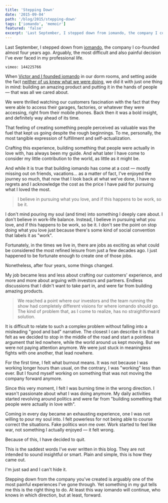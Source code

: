 ```yaml
---
title: 'Stepping Down'
date: '2015-09-04'
path: '/blog/2015/stepping-down'
tags: ['iomando', 'memoir']
featured: 'false'
excerpt: 'Last September, I stepped down from iomando, the company I co-founded almost four years ago. Arguably, the most difficult and also painful decision I have ever faced in my professional life.'
---
```


Last September, I stepped down from [iomando](/work/iomando/), the company I co-founded almost four years ago. Arguably, the most difficult and also painful decision I've ever faced in my professional life.

`vimeo: 144225766`

When [Victor and I founded iomando](/blog/2013/iomando-prologue) in our dorm rooms, and setting aside the fact [neither of us knew what we were doing](/blog/2014/discovering-as-you-go), we did it with just one thing in mind: building an amazing product and putting it in the hands of people — that was all we cared about.

We were thrilled watching our customers fascination with the fact that they were able to access their garages, factories, or whatever they were accessing, right from their mobile phones. Back then it was a bold insight, and definitely way ahead of its time.

That feeling of creating something people perceived as valuable was the fuel that kept us going despite the rough beginnings. To me, personally, the most tangible expression of fulfillment and self-actualization.

Crafting this experience, building something that people were actually in love with, has always been my guide. And what later I have come to consider my little contribution to the world, as little as it might be.

And while it is true that building iomando has come at a cost — mostly missing out on friends, vacations... as a matter of fact, I've enjoyed the journey so much, that now that I look back at what we've done, I have no regrets and I acknowledge the cost as the price I have paid for pursuing what I loved the most.

> I believe in pursuing what you love, and if this happens to be work, so be it.

I don't mind pouring my soul (and time) into something I deeply care about. I don't believe in work-life balance. Instead, I believe in pursuing what you love, and if this happens to be work, so be it. I don't see the point on stop doing what you love just because there's some kind of social convention that labels it as "work".

Fortunately, in the times we live in, there are jobs as exciting as what could be considered the most refined leisure from just a few decades ago. I just happened to be fortunate enough to create one of those jobs.

Nonetheless, after four years, some things changed.

My job became less and less about crafting our customers' experience, and more and more about arguing with investors and partners. Endless discussions that I didn't want to take part in, and were far from building amazing products.

> We reached a point where our investors and the team running the show had completely different visions for where iomando should go. The kind of problem that, as I come to realize, has no straightforward solution.

It is difficult to relate to such a complex problem without falling into a misleading "good and bad" narrative. The closest I can describe it is that it felt as we decided to stop in the middle of the road and start a pointless argument that led nowhere, while the world around us kept moving. But we were not paying attention anymore. We were just stuck in meaningless fights with one another, that lead nowhere.

For the first time, I felt what burnout means. It was not because I was working longer hours than usual, on the contrary, I was "working" less than ever. But I found myself working on something that was not moving the company forward anymore.

Since this very moment, I felt I was burning time in the wrong direction. I wasn't passionate about what I was doing anymore. My daily activities started revolving around politics and were far from "building something that people were actually in love with".

Coming in every day became an exhausting experience, one I was not willing to pour my soul into. I felt powerless for not being able to course correct the situations. Fake politics won me over. Work started to feel like war, not something I actually enjoyed — it felt wrong.

Because of this, I have decided to quit.

This is the saddest words I've ever written in this blog. They are not intended to sound insightful or smart. Plain and simple, this is how they came out.

I'm just sad and I can't hide it.

Stepping down from the company you've created is arguably one of the most painful experiences I've gone through. Yet something in my gut tells me this is the right thing to do. At least this way iomando will continue, who knows in which direction, but at least, forward.
